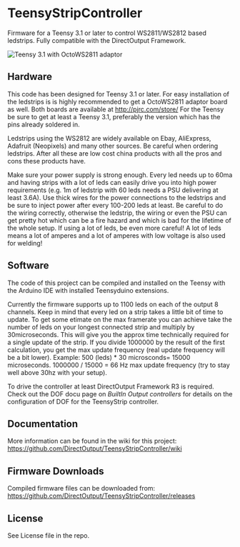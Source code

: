 TeensyStripController
=====================

Firmware for a Teensy 3.1 or later to control WS2811/WS2812 based ledstrips. Fully compatible with the DirectOutput Framework.

![Teensy 3.1 with OctoWS2811 adaptor](http://www.pjrc.com/store/octo28_adaptor_6.jpg)


Hardware
--------
This code has been designed for Teensy 3.1 or later. For easy installation of the ledstrips is is highly recommended to get a OctoWS2811 adaptor board as well. 
Both boards are available at http://pjrc.com/store/ 
For the Teensy be sure to get at least a Teensy 3.1, preferably the version which has the pins already soldered in.

Ledstrips using the WS2812 are widely available on Ebay, AliExpress, Adafruit (Neopixels) and many other sources. Be careful when ordering ledstrips. After all these are low cost china products with all the pros and cons these products have.

Make sure your power supply is strong enough. Every led needs up to 60ma and having strips with a lot of leds can easily drive you into high power requirements (e.g. 1m of ledstrip with 60 leds needs a PSU delivering at least 3.6A). Use thick wires for the power connections to the ledstrips and be sure to inject power after every 100-200 leds at least. Be careful to do the wiring correctly, otherwise the ledstrip, the wiring or even the PSU can get pretty hot which can be a fire hazard and which is bad for the lifetime of the whole setup. If using a lot of leds, be even more careful! A lot of leds means a lot of amperes and a lot of amperes with low voltage is also used for welding!

Software
--------
The code of this project can be compiled and installed on the Teensy with the Arduino IDE with installed Teensyduino extensions.

Currently the firmware supports up to 1100 leds on each of the  output 8 channels. Keep in mind that every led on a strip takes a little bit of time to update. To get some etimate on the max framerate you can achieve take the number of leds on your longest connected strip and multiply by 30microseconds. This will give you the approx time technically required for a single update of the strip. If you divide 1000000 by the result of the first calculation, you get the max update frequency (real update frequency will be a bit lower). Example: 500 (leds) * 30 microsconds= 15000 microseconds. 1000000 / 15000 = 66 Hz max update frequency (try to stay well above 30hz with your setup).

To drive the controller at least DirectOutput Framework R3 is required. Check out the DOF docu page on _BuiltIn Output controllers_ for details on the configuration of DOF for the TeensyStrip controller.

Documentation
-------------
More information can be found in the wiki for this project: https://github.com/DirectOutput/TeensyStripController/wiki


Firmware Downloads
------------------
Compiled firmware files can be downloaded from: https://github.com/DirectOutput/TeensyStripController/releases

License
-------
See License file in the repo.
